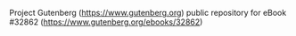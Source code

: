 Project Gutenberg (https://www.gutenberg.org) public repository for eBook #32862 (https://www.gutenberg.org/ebooks/32862)
